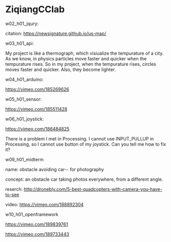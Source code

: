 # ZiqiangCClab


w02_h01_jqury: 

citation: https://newsignature.github.io/us-map/


w03_h01_api:

My project is like a thermograph, which visiualize the tempurature of a city. As we know, in physics particles move faster and quicker when the tempurature rises. So in my project, when the tempurature rises, circles moves faster and quicker. Also, they become lighter.


w04_h01_arduino: 

https://vimeo.com/185269626


w05_h01_sensor:

https://vimeo.com/185511428


w06_h01_joystick:

https://vimeo.com/186484825

There is a problem I met in Processing. I cannot use INPUT_PULLUP in Processing, so I cannot use button of my joystick. Can you tell me how to fix it?


w09_h01_midterm

name: obstacle avoiding car-- for photography

concept: an obstacle car taking photos everywhere, from a different angle. 

reserch: http://dronebly.com/5-best-quadcopters-with-camera-you-have-to-see

video: https://vimeo.com/188892304


w10_h01_openframework

https://vimeo.com/189839761

https://vimeo.com/189733443


